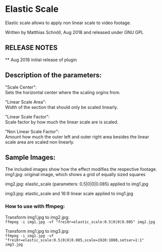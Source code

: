 # Elastic Scale

Elastic scale allows to apply non linear scale to video footage.

Written by Matthias Schnöll,  Aug 2018  and released under GNU GPL


## RELEASE NOTES

** Aug 2018
initial release of plugin



## Description of the parameters:

"Scale Center":<br/>
Sets the horizontal center where the scaling orgins from.


"Linear Scale Area":<br/>
Width of the section that should only be scaled linearly.


"Linear Scale Factor":<br/>
Scale factor by how much the linear scale are is scaled.


"Non Linear Scale Factor":<br/>
Amount how much the outer left and outer right area besides the linear scale area are scaled non linearly.



## Sample Images:


The included images show how the effect modifies the respective footage.
img1.jpg: original image, which shows a grid of equally sized squares


img2.jpg: elastic_scale (parameters: 0.5|0|0|0.085) applied to img1.jpg


img3.jpg: elastic_scale and 16:9 linear scale applied to img1.jpg


### How to use with ffmpeg:

Transform img1.jpg to img2.jpg:<br/>
```ffmpeg -i img1.jpg -vf "frei0r=elastic_scale:0.5|0|0|0.085" img2.jpg```

Transform img1.jpg to img3.jpg:<br/>
```ffmpeg -i img1.jpg -vf "frei0r=elastic_scale:0.5|0|0|0.085,scale=1920:1080,setsar=1:1" img3.jpg```
